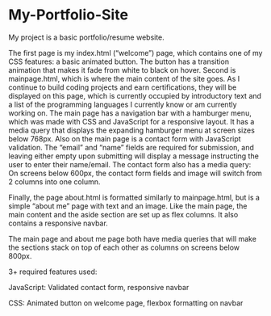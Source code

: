 # My-Portfolio-Site
My project is a basic portfolio/resume website. 

The first page is my index.html (“welcome”) page, which contains one of my CSS features: a basic animated button. The button has a transition animation that makes it fade from white to black on hover.
Second is mainpage.html, which is where the main content of the site goes. As I continue to build coding projects and earn certifications, they will be displayed on this page, which is currently occupied by introductory text and a list of the programming languages I currently know or am currently working on. The main page has a navigation bar with a hamburger menu, which was made with CSS and JavaScript for a responsive layout. It has a media query that displays the expanding hamburger menu at screen sizes below 768px. 
Also on the main page is a contact form with JavaScript validation. The “email” and “name” fields are required for submission, and leaving either empty upon submitting will display a message instructing the user to enter their name/email. The contact form also has a media query: On screens below 600px, the contact form fields and image will switch from 2 columns into one column.

Finally, the page about.html is formatted similarly to mainpage.html, but is a simple “about me” page with text and an image. Like the main page, the main content and the aside section are set up as flex columns. It also contains a responsive navbar.

The main page and about me page both have media queries that will make the sections stack on top of each other as columns on screens below 800px. 


3+ required features used:

JavaScript: Validated contact form, responsive navbar

CSS: Animated button on welcome page, flexbox formatting on navbar
